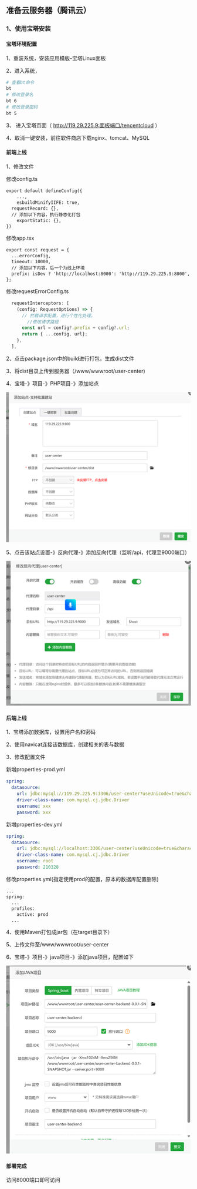 ## 准备云服务器（腾讯云）

### 1、使用宝塔安装

#### 宝塔环境配置

1、重装系统，安装应用模版-宝塔Linux面板

2、进入系统，

~~~bash
# 查看bt命令
bt
# 修改登录名
bt 6
# 修改登录密码
bt 5
~~~

3、 进入宝塔页面（ http://119.29.225.9:面板端口/tencentcloud ）

4、取消一键安装，前往软件商店下载nginx、tomcat、MySQL

#### 前端上线

1、修改文件

修改config.ts

~~~tsx
export default defineConfig({
    ...,
    esbuildMinifyIIFE: true,
  requestRecord: {},
  // 添加以下内容，执行静态化打包
    exportStatic: {},
})
~~~



修改app.tsx

~~~tsx
export const request = {
  ...errorConfig,
  timeout: 10000,
  // 添加以下内容，后一个为线上环境
  prefix: isDev ? 'http://localhost:8000': 'http://119.29.225.9:8000',
};

~~~

修改requestErrorConfig.ts

~~~ts
  requestInterceptors: [
    (config: RequestOptions) => {
      // 拦截请求配置，进行个性化处理。
        //修改请求路径
      const url = config?.prefix + config?.url;
      return { ...config, url};
    },
  ],
~~~

2、点击package.json中的build进行打包，生成dist文件

3、将dist目录上传到服务器（/www/wwwroot/user-center)

4、宝塔-》项目-》PHP项目-》添加站点

![1714904266371](../../image/1714904266371.png)

5、点击该站点设置-》反向代理-》添加反向代理（监听/api，代理至9000端口）

![1714904379755](../../image/1714904379755.png)

#### 后端上线

1、宝塔添加数据库，设置用户名和密码

2、使用navicat连接该数据库，创建相关的表与数据

3、修改配置文件

新增properties-prod.yml

~~~yml
spring:
  datasource:
    url: jdbc:mysql://119.29.225.9:3306/user-center?useUnicode=true&characterEncoding=utf-8&useSSL=false&serverTimezone=GMT%2B8
    driver-class-name: com.mysql.cj.jdbc.Driver
    username: xxx
    password: xxx
~~~

新增properties-dev.yml

~~~yaml
spring:
  datasource:
    url: jdbc:mysql://localhost:3306/user-center?useUnicode=true&characterEncoding=utf-8&useSSL=false&serverTimezone=GMT%2B8
    driver-class-name: com.mysql.cj.jdbc.Driver
    username: root
    password: 210328
~~~

修改properties.yml(指定使用prod的配置，原本的数据库配置删除)

~~~
...
spring:
  ...
  profiles:
    active: prod
  ...
~~~

4、使用Maven打包成jar包（在target目录下）

5、上传文件至/www/wwwroot/user-center

6、宝塔-》项目-》java项目-》添加java项目，配置如下

![1714905090105](../../image/1714905090105.png)

#### 部署完成

访问8000端口即可访问